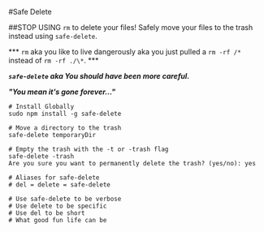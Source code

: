 #Safe Delete

##STOP USING `rm` to delete your files! Safely move your files to the trash instead using `safe-delete`.

*** `rm` aka you like to live dangerously aka you just pulled a `rm -rf /*` instead of `rm -rf ./\*`. ***

***`safe-delete` aka You should have been more careful.***

***"You mean it's gone forever..."***

```
# Install Globally
sudo npm install -g safe-delete

# Move a directory to the trash
safe-delete temporaryDir

# Empty the trash with the -t or -trash flag
safe-delete -trash
Are you sure you want to permanently delete the trash? (yes/no): yes

# Aliases for safe-delete
# del = delete = safe-delete

# Use safe-delete to be verbose
# Use delete to be specific
# Use del to be short
# What good fun life can be

```